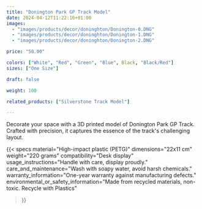 ```yaml
---
title: "Donington Park GP Track Model"
date: 2024-04-12T11:22:16+01:00
images:
  - "images/products/decor/doninghton/Donington-0.DNG"
  - "images/products/decor/doninghton/Donington-1.DNG"
  - "images/products/decor/doninghton/Donington-2.DNG"

price: "50.00"

colors: ["White", "Red", "Green", "Blue", Black, "Black/Red"]
sizes: ["One Size"]

draft: false

weight: 100

related_products: ["Silverstone Track Model"]

---
```


Decorate your space with a 3D printed model of Donington Park GP Track. Crafted with precision, it captures the essence of the track's challenging layout.

{{< specs
    material="High-impact plastic (PETG)"
    dimensions="22x11 cm"
    weight="220 grams"
    compatibility="Desk display"
    usage_instructions="Handle with care, display proudly."
    care_and_maintenance="Wash with soapy water, avoid harsh chemicals."
    warranty_information="One-year warranty against manufacturing defects."
    environmental_or_safety_information="Made from recycled materials, non-toxic. Recycle with Plastics"
>}}
